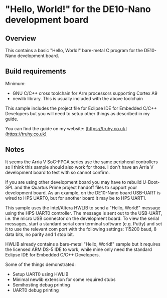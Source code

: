 # "Hello, World!" for the DE10-Nano development board

## Overview

This contains a basic "Hello, World!" bare-metal C program for the DE10-Nano
development board.

## Build requirements

Minimum:
- GNU C/C++ cross toolchain for Arm processors supporting Cortex A9
- newlib library.  This is usually included with the above toolchain

This sample includes the project file for Eclipse IDE for Embedded C/C++
Developers but you will need to setup other things as described in my guide.

You can find the guide on my website:
[https://truhy.co.uk](https://truhy.co.uk)

## Notes

It seems the Arria V SoC-FPGA series use the same peripheral controllers so I
think this sample should also work for those.  I don't have an Arria V
development board to test with so cannot confirm.

If you are using other development board you may have to rebuild U-Boot-SPL and
the Quartus Prime project handoff files to support your development board.  As
an example, on the DE10-Nano board USB-UART is wired to HPS UART0, but for
another board it may be to HPS UART1.

This sample uses the Intel/Altera HWLIB to send a "Hello, World!" message
using the HPS UART0 controller. The message is sent out to the USB-UART, i.e.
the micro USB connector on the development board.  To view the serial messages,
start a standard serial com terminal software (e.g. Putty) and set it to use the
relevant com port with the following settings:
115200 baud, 8 data bits, no parity and 1 stop bit.

HWLIB already contains a bare-metal "Hello, World!" sample but it requires
the licensed ARM DS-5 IDE to work, while mine only need the standard Eclipse IDE
for Embedded C/C++ Developers.

Some of the things demonstrated:
- Setup UART0 using HWLIB
- Minimal newlib extension for some required stubs
- Semihosting debug printing
- UART0 debug printing